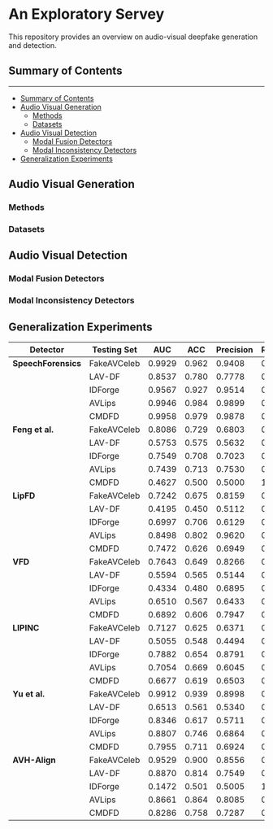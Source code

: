 # An Exploratory Servey
This repository provides an overview on audio-visual deepfake generation and detection.

## Summary of Contents
---
- [Summary of Contents](#Summary-of-Contents)
- [Audio Visual Generation](#Audio-Visual-Generation)
  - [Methods](#Methods)
  - [Datasets](#Datasets)
- [Audio Visual Detection](#Audio-Visual-Detection)
  - [Modal Fusion Detectors](#Modal-Fusion-Detectors)
  - [Modal Inconsistency Detectors](#Modal-Inconsistency-Detectors)
- [Generalization Experiments](#Generalization-Experiments)

## Audio Visual Generation

### Methods

### Datasets



## Audio Visual Detection

### Modal Fusion Detectors

### Modal Inconsistency Detectors


## Generalization Experiments

| **Detector**       | **Testing Set** | **AUC** | **ACC** | **Precision** | **Recall** |
|--------------------|-----------------|---------|---------|---------------|------------|
| **SpeechForensics** | FakeAVCeleb | 0.9929 | 0.962 | 0.9408 | 0.986 |
|                    | LAV-DF      | 0.8537 | 0.780 | 0.7778 | 0.784 |
|                    | IDForge     | 0.9567 | 0.927 | 0.9514 | 0.900 |
|                    | AVLips      | 0.9946 | 0.984 | 0.9899 | 0.978 |
|                    | CMDFD       | 0.9958 | 0.979 | 0.9878 | 0.970 |
| **Feng et al.**    | FakeAVCeleb | 0.8086 | 0.729 | 0.6803 | 0.864 |
|                    | LAV-DF      | 0.5753 | 0.575 | 0.5632 | 0.668 |
|                    | IDForge     | 0.7549 | 0.708 | 0.7023 | 0.722 |
|                    | AVLips      | 0.7439 | 0.713 | 0.7530 | 0.634 |
|                    | CMDFD       | 0.4627 | 0.500 | 0.5000 | 1.000 |
| **LipFD**          | FakeAVCeleb | 0.7242 | 0.675 | 0.8159 | 0.415 |
|                    | LAV-DF      | 0.4195 | 0.450 | 0.5112 | 0.500 |
|                    | IDForge     | 0.6997 | 0.706 | 0.6129 | 0.055 |
|                    | AVLips      | 0.8498 | 0.802 | 0.9620 | 0.631 |
|                    | CMDFD       | 0.7472 | 0.626 | 0.6949 | 0.323 |
| **VFD**            | FakeAVCeleb | 0.7643 | 0.649 | 0.8266 | 0.454 |
|                    | LAV-DF      | 0.5594 | 0.565 | 0.5144 | 0.135 |
|                    | IDForge     | 0.4334 | 0.480 | 0.6895 | 0.504 |
|                    | AVLips      | 0.6510 | 0.567 | 0.6433 | 0.287 |
|                    | CMDFD       | 0.6892 | 0.606 | 0.7947 | 0.370 |
| **LIPINC**         | FakeAVCeleb | 0.7127 | 0.625 | 0.6371 | 0.492 |
|                    | LAV-DF      | 0.5055 | 0.548 | 0.4494 | 0.211 |
|                    | IDForge     | 0.7882 | 0.654 | 0.8791 | 0.216 |
|                    | AVLips      | 0.7054 | 0.669 | 0.6045 | 0.353 |
|                    | CMDFD       | 0.6677 | 0.619 | 0.6503 | 0.416 |
| **Yu et al.**      | FakeAVCeleb | 0.9912 | 0.939 | 0.8998 | 0.988 |
|                    | LAV-DF      | 0.6513 | 0.561 | 0.5340 | 0.958 |
|                    | IDForge     | 0.8346 | 0.617 | 0.5711 | 0.940 |
|                    | AVLips      | 0.8807 | 0.746 | 0.6864 | 0.906 |
|                    | CMDFD       | 0.7955 | 0.711 | 0.6924 | 0.757 |
| **AVH-Align**      | FakeAVCeleb | 0.9529 | 0.900 | 0.8556 | 0.962 |
|                    | LAV-DF      | 0.8870 | 0.814 | 0.7549 | 0.930 |
|                    | IDForge     | 0.1472 | 0.501 | 0.5005 | 1.000 |
|                    | AVLips      | 0.8661 | 0.864 | 0.8085 | 0.954 |
|                    | CMDFD       | 0.8286 | 0.758 | 0.7287 | 0.822 |




